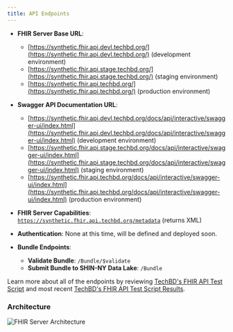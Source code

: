 ```yaml
---
title: API Endpoints
---
```


- **FHIR Server Base URL**: 
  -	[https://synthetic.fhir.api.devl.techbd.org/](https://synthetic.fhir.api.devl.techbd.org/)  (development environment)
  - [https://synthetic.fhir.api.stage.techbd.org/](https://synthetic.fhir.api.stage.techbd.org/) (staging environment)
  - [https://synthetic.fhir.api.techbd.org/](https://synthetic.fhir.api.techbd.org/)  (production environment)

- **Swagger API Documentation URL**:
  -	[https://synthetic.fhir.api.devl.techbd.org/docs/api/interactive/swagger-ui/index.html](https://synthetic.fhir.api.devl.techbd.org/docs/api/interactive/swagger-ui/index.html)  (development environment)
  - [https://synthetic.fhir.api.stage.techbd.org/docs/api/interactive/swagger-ui/index.html](https://synthetic.fhir.api.stage.techbd.org/docs/api/interactive/swagger-ui/index.html) (staging environment)
  - [https://synthetic.fhir.api.techbd.org/docs/api/interactive/swagger-ui/index.html](https://synthetic.fhir.api.techbd.org/docs/api/interactive/swagger-ui/index.html)  (production environment)

- **FHIR Server Capabilities**: [`https://synthetic.fhir.api.techbd.org/metadata`](https://synthetic.fhir.api.techbd.org/metadata) (returns XML)
- **Authentication**: None at this time, will be defined and deployed soon.
- **Bundle Endpoints**:
  - **Validate Bundle**: `/Bundle/$validate`
  - **Submit Bundle to SHIN-NY Data Lake**: `/Bundle`

Learn more about all of the endpoints by reviewing [TechBD's FHIR API Test Script](/docs.techbd.org/assurance/1115-waiver/ahc-hrsn/screening/regression-test-prime/fhir-service-prime/results/latest/src/fhir-service.test.http) and most recent [TechBD's FHIR API Test Script Results](/docs.techbd.org/1115-hub/fhir-services/regression-test-results/). 

### Architecture

![FHIR Server Architecture](/docs.techbd.org/content/docs/1115-hub/fhir-services/qcs-fhir-service.drawio.svg)